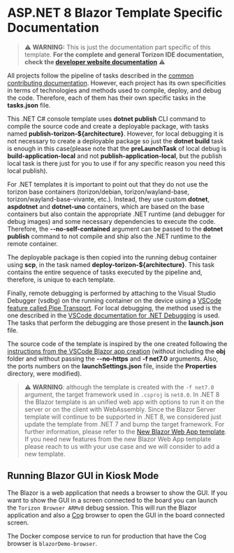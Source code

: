 # ASP.NET 8 Blazor Template Specific Documentation


> ⚠️ **WARNING:**  This is just the documentation part specific of this template. **For the complete and general Torizon IDE documentation, check the [developer website documentation](https://developer.toradex.com/torizon/application-development/ide-extension/)** ⚠️

All projects follow the pipeline of tasks described in the [common contributing documentation](https://github.com/toradex/vscode-torizon-templates/blob/bookworm/CONTRIBUTING.md#contributing-templates). However, each project has its own specificities in terms of technologies and methods used to compile, deploy, and debug the code. Therefore, each of them has their own specific tasks in the **tasks.json** file.

This .NET C# console template uses **dotnet publish** CLI command to compile the source code and create a deployable package, with tasks named **publish-torizon-\${architecture}**. However, for local debugging it is not necessary to create a deployable package so just the **dotnet build** task is enough in this case(please note that the **preLaunchTask** of local debug is **build-application-local** and not **publish-application-local**, but the publish local task is there just for you to use if for any specific reason you need this local publish).

For .NET templates it is important to point out that they do not use the torizon base containers (torizon/debian, torizon/wayland-base, torizon/wayland-base-vivante, etc.). Instead, they use custom **dotnet**, **aspdotnet** and **dotnet-uno** containers, which are based on the base containers but also contain the appropriate .NET runtime (and debugger for debug images) and some necessary dependencies to execute the code. Therefore, the **--no-self-contained** argument can be passed to the **dotnet publish** command to not compile and ship also the .NET runtime to the remote container.

The deployable package is then copied into the running debug container using **scp**, in the task named **deploy-torizon-\${architecture}**. This task contains the entire sequence of tasks executed by the pipeline and, therefore, is unique to each template.

Finally, remote debugging is performed by attaching to the Visual Studio Debugger (vsdbg) on the running container on the device using a [VSCode feature called Pipe Transport](https://code.visualstudio.com/docs/cpp/pipe-transport). For local debugging, the method used is the one described in the [VSCode documentation for .NET Debugging](https://learn.microsoft.com/en-us/dotnet/core/tutorials/debugging-with-visual-studio-code?pivots=dotnet-8-0) is used. The tasks that perform the debugging are those present in the **launch.json** file.

The source code of the template is inspired by the one created following the [instructions from the VSCode Blazor app creation](https://dotnet.microsoft.com/en-us/learn/aspnet/blazor-tutorial/create) (without including the **obj** folder and without passing the **--no-https** and **-f net7.0** arguments. Also, the ports numbers on the **launchSettings.json** file, inside the **Properties** directory, were modified).

> ⚠️ **WARNING**: although the template is created with the `-f net7.0` argument, the target framework used in `.csproj` is `net8.0`. In .NET 8 the Blazor template is an unified web app with options to run it on the server or on the client with WebAssembly. Since the Blazor Server template will continue to be supported in .NET 8, we considered just update the template from .NET 7 and bump the target framework. For further information, please refer to the [New Blazor Web App template](https://learn.microsoft.com/en-us/aspnet/core/release-notes/aspnetcore-8.0?view=aspnetcore-7.0#new-blazor-web-app-template). If you need new features from the new Blazor Web App template please reach to us with your use case and we will consider to add a new template.

## Running Blazor GUI in Kiosk Mode

The Blazor is a web application that needs a browser to show the GUI. If you want to show the GUI in a screen connected to the board you can launch the `Torizon Browser ARMv8` debug session. This will run the Blazor application and also a [Cog](https://github.com/Igalia/cog) browser to open the GUI in the board connected screen.

The Docker compose service to run for production that have the Cog browser is `blazorDemo-browser`.
